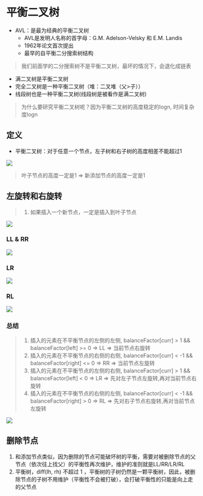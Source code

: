 # 平衡二叉树


* AVL：是最为经典的平衡二叉树
  - AVL是发明人名称的首字母：G.M. Adelson-Velsky 和 E.M. Landis
  - 1962年论文首次提出
  - 最早的自平衡二分搜索树结构

> 我们前面学的二分搜索树不是平衡二叉树，最坏的情况下，会退化成链表

* 满二叉树是平衡二叉树
* 完全二叉树是一种平衡二叉树（堆：二叉堆（父>子））
* 线段树也是一种平衡二叉树(线段树是被看作是满二叉树)

> 为什么要研究平衡二叉树呢？因为平衡二叉树的高度稳定的logn, 时间复杂度logn

## 定义

* 平衡二叉树：对于任意一个节点，左子树和右子树的高度相差不能超过1

![](img/image_2022-03-23-16-59-59.png)


> 叶子节点的高度一定是1 => 新添加节点的高度一定是1

## 左旋转和右旋转

> 1. 如果插入一个新节点，一定是插入到叶子节点

![](img/image_2022-03-24-09-23-02.png)

### LL & RR

![](img/image_2022-03-24-10-54-17.png)

### LR


![](img/image_2022-03-24-12-29-31.png)


### RL


![](img/image_2022-03-24-13-30-17.png)





### 总结

> 1. 插入的元素在不平衡节点的左侧的左侧, balanceFactor[curr] > 1  && balanceFactor[left]  >= 0 => LL => 当前节点右旋转
> 2. 插入的元素在不平衡节点的右侧的右侧, balanceFactor[curr] < -1 && balanceFactor[right] <= 0 => RR => 当前节点左旋转
> 3. 插入的元素在不平衡节点的左侧的右侧, balanceFactor[curr] > 1  && balanceFactor[left]  <  0 => LR => 先对左子节点左旋转,再对当前节点右旋转
> 4. 插入的元素在不平衡节点的右侧的左侧, balanceFactor[curr] < -1 && balanceFactor[right] >  0 => RL => 先对右子节点右旋转,再对当前节点左旋转



![](img/image_2022-03-24-11-57-39.png)





## 删除节点

1. 和添加节点类似，因为删除的节点可能破坏树的平衡，需要对被删除节点的父节点（依次往上找父）的平衡性再次维护，维护的准则就是LL/RR/LR/RL
2. 平衡树，diff(lh, rh) 不超过 1 ，平衡树的子树仍然是一颗平衡树，因此，被删除节点的子树不用维护（平衡性不会被打破），会打破平衡性的只能是向上走的父节点

















